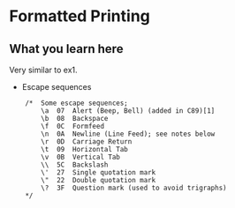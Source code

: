 # Formatted Printing

## What you learn here
Very similar to ex1.
* Escape sequences
```
    /*  Some escape sequences;
        \a  07  Alert (Beep, Bell) (added in C89)[1]
        \b  08  Backspace
        \f  0C  Formfeed
        \n  0A  Newline (Line Feed); see notes below
        \r  0D  Carriage Return
        \t  09  Horizontal Tab
        \v  0B  Vertical Tab
        \\  5C  Backslash
        \'  27  Single quotation mark
        \"  22  Double quotation mark
        \?  3F  Question mark (used to avoid trigraphs)
    */
```
